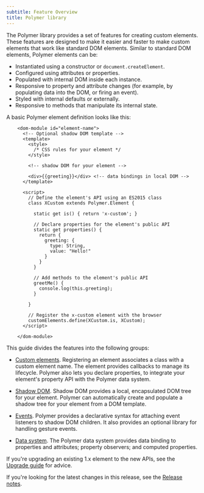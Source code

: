 ```yaml
---
subtitle: Feature Overview
title: Polymer library
---
```


The Polymer library provides a set of features for creating custom elements. These features are
designed to make it easier and faster to make custom elements that work like standard DOM elements.
Similar to standard DOM elements, Polymer elements can be:

* Instantiated using a constructor or `document.createElement`.
* Configured using attributes or properties.
* Populated with internal DOM inside each instance.
* Responsive to property and attribute changes (for example, by populating data into the DOM, or firing an event).
* Styled with internal defaults or externally.
* Responsive to methods that manipulate its internal state.

A basic Polymer element definition looks like this:

```
    <dom-module id="element-name">
      <!-- Optional shadow DOM template -->
      <template>
        <style>
          /* CSS rules for your element */
        </style>

        <!-- shadow DOM for your element -->

        <div>{{greeting}}</div> <!-- data bindings in local DOM -->
      </template>

      <script>
        // Define the element's API using an ES2015 class
        class XCustom extends Polymer.Element {

          static get is() { return 'x-custom'; }

          // Declare properties for the element's public API
          static get properties() {
            return {
              greeting: {
                type: String,
                value: "Hello!"
              }
            }
          }

          // Add methods to the element's public API
          greetMe() {
            console.log(this.greeting);
          }

        }

        // Register the x-custom element with the browser
        customElements.define(XCustom.is, XCustom);
      </script>

    </dom-module>
```


This guide divides the features into the following groups:

*   [Custom elements](custom-elements). Registering an
    element associates a class with a custom element name. The
    element provides callbacks to manage its lifecycle. Polymer also lets you declare properties,
    to integrate your element's property API with the Polymer data system.

*   [Shadow DOM](shadow-dom). Shadow DOM provides a local, encapsulated DOM tree for your element.
    Polymer can automatically create and populate a shadow tree for your element from a DOM 
    template.

*   [Events](events). Polymer provides a declarative syntax for attaching event listeners to
    shadow DOM children. It also provides an optional library for handling gesture events.

*   [Data system](data-system). The Polymer data system provides data binding to properties and
    attributes; property observers; and computed properties.


If you're upgrading an existing 1.x element to the new APIs, see the
[Upgrade guide](/2.0/docs/upgrade) for advice.

If you're looking for the latest changes in this release, see the
[Release notes](/2.0/docs/release-notes).
